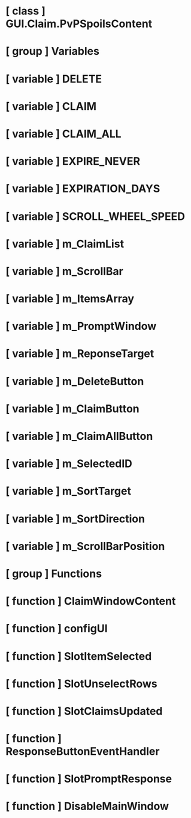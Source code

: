 # [ class ] GUI.Claim.PvPSpoilsContent

# [ group ] Variables

# [ variable ] DELETE

# [ variable ] CLAIM

# [ variable ] CLAIM_ALL

# [ variable ] EXPIRE_NEVER

# [ variable ] EXPIRATION_DAYS

# [ variable ] SCROLL_WHEEL_SPEED

# [ variable ] m_ClaimList

# [ variable ] m_ScrollBar

# [ variable ] m_ItemsArray

# [ variable ] m_PromptWindow

# [ variable ] m_ReponseTarget

# [ variable ] m_DeleteButton

# [ variable ] m_ClaimButton

# [ variable ] m_ClaimAllButton

# [ variable ] m_SelectedID

# [ variable ] m_SortTarget

# [ variable ] m_SortDirection

# [ variable ] m_ScrollBarPosition

# [ group ] Functions

# [ function ] ClaimWindowContent

# [ function ] configUI

# [ function ] SlotItemSelected

# [ function ] SlotUnselectRows

# [ function ] SlotClaimsUpdated

# [ function ] ResponseButtonEventHandler

# [ function ] SlotPromptResponse

# [ function ] DisableMainWindow

